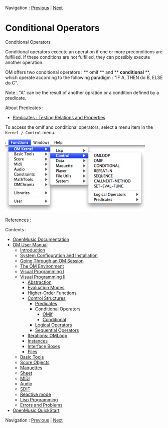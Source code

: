 
Navigation : [Previous](PredExample "page précédente\(In
Practice\)") | [Next](OMIF "Next\(OMif\)")

# Conditional Operators

Conditional Operators

Conditional operators execute an operation if one or more preconditions are
fulfilled. If these conditions are not fulfilled, they can possibly execute
another operation.

OM offers two conditional operators : ** omif ** and ** **conditional** **,
which operate according to the following paradigm : "IF A, THEN do B, ELSE do
C".

Note : "A" can be the result of another opration or a condition defined by a
predicate.

About Predicates :

  * [Predicates : Testing Relations and Properties](Predicates)

To access the omif and conditional operators, select a menu item in the
`Kernel / Control` menu.

![](../res/controlmenu.png)

References :

Contents :

  * [OpenMusic Documentation](OM-Documentation)
  * [OM User Manual](OM-User-Manual)
    * [Introduction](00-Contents)
    * [System Configuration and Installation](Installation)
    * [Going Through an OM Session](Goingthrough)
    * [The OM Environment](Environment)
    * [Visual Programming I](BasicVisualProgramming)
    * [Visual Programming II](AdvancedVisualProgramming)
      * [Abstraction](Abstraction)
      * [Evaluation Modes](EvalModes)
      * [Higher-Order Functions](HighOrder)
      * [Control Structures](Control)
        * [Predicates](Predicates)
        * Conditional Operators
          * [OMif](OMIF)
          * [Conditional](Conditional)
        * [Logical Operators](Logical)
        * [Sequential Operators](Sequencial)
      * [Iterations: OMLoop](OMLoop)
      * [Instances](Instances)
      * [Interface Boxes](InterfaceBoxes)
      * [Files](Files)
    * [Basic Tools](BasicObjects)
    * [Score Objects](ScoreObjects)
    * [Maquettes](Maquettes)
    * [Sheet](Sheet)
    * [MIDI](MIDI)
    * [Audio](Audio)
    * [SDIF](SDIF)
    * [Reactive mode](Reactive)
    * [Lisp Programming](Lisp)
    * [Errors and Problems](errors)
  * [OpenMusic QuickStart](QuickStart-Chapters)

Navigation : [Previous](PredExample "page précédente\(In
Practice\)") | [Next](OMIF "Next\(OMif\)")

